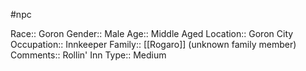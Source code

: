 #npc 

Race:: Goron
Gender:: Male
Age:: Middle Aged
Location:: Goron City
Occupation:: Innkeeper
Family:: [[Rogaro]] (unknown family member)
Comments:: Rollin' Inn
Type:: Medium
